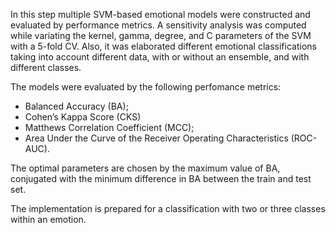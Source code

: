 In this step multiple SVM-based emotional models were constructed and evaluated by performance metrics. A sensitivity analysis was computed while variating the kernel, gamma, degree, and C parameters of the SVM with a 5-fold CV. Also, it was elaborated different emotional classifications taking into account different data, with or without an ensemble, and with different classes. 

The models were evaluated by the following perfomance metrics:
- Balanced Accuracy (BA);
- Cohen’s Kappa Score (CKS)
- Matthews Correlation Coefficient (MCC);
- Area Under the Curve of the Receiver Operating Characteristics (ROC-AUC).

The optimal parameters are chosen by the maximum value of BA, conjugated with the minimum difference in BA between the train and test set.

The implementation is prepared for a classification with two or three classes within an emotion.
